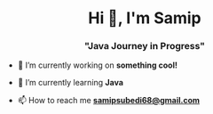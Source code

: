 <h1 align="center">Hi 👋, I'm Samip</h1>
<h3 align="center">"Java Journey in Progress"</h3>



- 🔭 I’m currently working on **something cool!**

- 🌱 I’m currently learning **Java**

- 📫 How to reach me **samipsubedi68@gmail.com**

